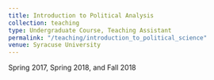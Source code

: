 ```yaml
---
title: Introduction to Political Analysis
collection: teaching
type: Undergraduate Course, Teaching Assistant
permalink: "/teaching/introduction_to_political_science"
venue: Syracuse University
---
```


Spring 2017, Spring 2018, and Fall 2018
